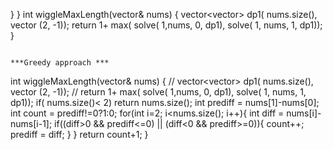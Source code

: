 }
}
int wiggleMaxLength(vector<int>& nums) {
vector<vector<int>> dp1( nums.size(), vector<int> (2, -1));
return 1+ max( solve( 1,nums, 0, dp1), solve( 1, nums, 1, dp1));
}
```
​
***Greedy approach ***
```
int wiggleMaxLength(vector<int>& nums) {
// vector<vector<int>> dp1( nums.size(), vector<int> (2, -1));
// return 1+ max( solve( 1,nums, 0, dp1), solve( 1, nums, 1, dp1));
if( nums.size()< 2) return nums.size();
int prediff = nums[1]-nums[0];
int count = prediff!=0?1:0;
for(int i=2; i<nums.size(); i++){
int diff = nums[i]- nums[i-1];
if((diff>0 && prediff<=0) || (diff<0 && prediff>=0)){
count++;
prediff = diff;
}
}
return count+1;
}
```